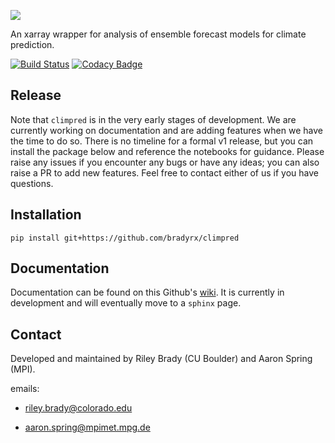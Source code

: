 ![](https://i.imgur.com/HPOdOsR.png)

An xarray wrapper for analysis of ensemble forecast models for climate prediction.

[![Build Status](https://travis-ci.org/bradyrx/climpred.svg?branch=master)](https://travis-ci.org/bradyrx/climpred)
[![Codacy Badge](https://api.codacy.com/project/badge/Grade/a532752e9e814c6e895694463f307cd9)](https://www.codacy.com/app/bradyrx/climpred?utm_source=github.com&amp;utm_medium=referral&amp;utm_content=bradyrx/climpred&amp;utm_campaign=Badge_Grade)

## Release

Note that `climpred` is in the very early stages of development. We are currently working on documentation and are adding features when we have the time to do so. There is no timeline for a formal v1 release, but you can install the package below and reference the notebooks for guidance. Please raise any issues if you encounter any bugs or have any ideas; you can also raise a PR to add new features. Feel free to contact either of us if you have questions.

## Installation
```shell
pip install git+https://github.com/bradyrx/climpred
```

## Documentation

Documentation can be found on this Github's [wiki](https://github.com/bradyrx/climpred/wiki). It is currently in development and will eventually move to a `sphinx` page.

## Contact
Developed and maintained by Riley Brady (CU Boulder) and Aaron Spring (MPI).

emails: 

* riley.brady@colorado.edu

* aaron.spring@mpimet.mpg.de
